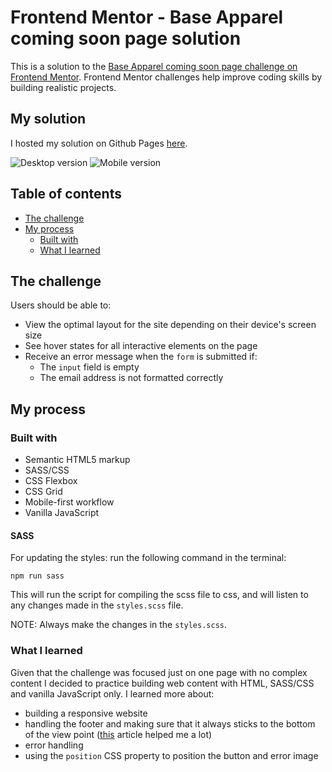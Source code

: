 # Frontend Mentor - Base Apparel coming soon page solution

This is a solution to the [Base Apparel coming soon page challenge on Frontend Mentor](https://www.frontendmentor.io/challenges/base-apparel-coming-soon-page-5d46b47f8db8a7063f9331a0). Frontend Mentor challenges help improve coding skills by building realistic projects.

## My solution

I hosted my solution on Github Pages [here](https://susi189.github.io/fm-coming-soon-page/).

![Desktop version](./images/desktop.png)
![Mobile version](./images/mobile.png)

## Table of contents

- [The challenge](#the-challenge)
- [My process](#my-process)
  - [Built with](#built-with)
  - [What I learned](#what-i-learned)

## The challenge

Users should be able to:

- View the optimal layout for the site depending on their device's screen size
- See hover states for all interactive elements on the page
- Receive an error message when the `form` is submitted if:
  - The `input` field is empty
  - The email address is not formatted correctly

## My process

### Built with

- Semantic HTML5 markup
- SASS/CSS
- CSS Flexbox
- CSS Grid
- Mobile-first workflow
- Vanilla JavaScript

#### SASS

For updating the styles: run the following command in the terminal:

`npm run sass`

This will run the script for compiling the scss file to css, and will listen to any changes made in the `styles.scss` file.

NOTE: Always make the changes in the `styles.scss`.

### What I learned

Given that the challenge was focused just on one page with no complex content I decided to practice building web content with HTML, SASS/CSS and vanilla JavaScript only. I learned more about:

- building a responsive website
- handling the footer and making sure that it always sticks to the bottom of the view point ([this](https://www.freecodecamp.org/news/how-to-keep-your-footer-where-it-belongs-59c6aa05c59c/) article helped me a lot)
- error handling
- using the `position` CSS property to position the button and error image
